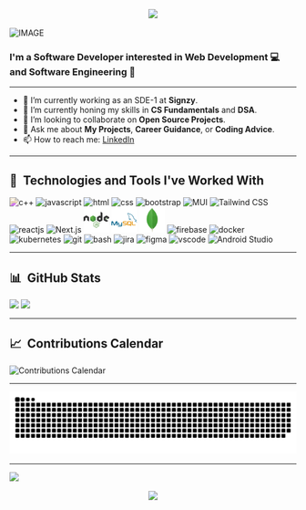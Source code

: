<p align="center">
  <img src="https://capsule-render.vercel.app/api?type=waving&color=gradient&height=100&section=header"/>
</p>

<picture>
  <source media="(prefers-color-scheme: dark)" srcset="https://readme-typing-svg.demolab.com/?font=Fira+Code&weight=600&size=30&duration=4500&pause=1000&color=FFFFFF&background=301B5D00&vCenter=true&width=435&lines=Hello+World+!+%F0%9F%91%8B">
  <source media="(prefers-color-scheme: light)" srcset="https://readme-typing-svg.demolab.com?font=Fira+Code&weight=600&size=30&duration=4500&pause=1000&color=000000&background=301B5D00&vCenter=true&width=435&lines=Hello+World+!+%F0%9F%91%8B">
  <img alt="IMAGE" src="http://LIGHT_IMAGE_URL.png">
</picture>

### I'm a Software Developer interested in **Web Development 💻** and **Software Engineering 🧰**

---

- 🔭 I’m currently working as an SDE-1 at **Signzy**.
- 🌱 I’m currently honing my skills in **CS Fundamentals** and **DSA**.
- 👯 I’m looking to collaborate on **Open Source Projects**.
- 💬 Ask me about **My Projects**, **Career Guidance**, or **Coding Advice**.
- 📫 How to reach me: [LinkedIn](https://www.linkedin.com/in/aujjwal300/)
  
---

<h2> 🚀 &nbsp;Technologies and Tools I've Worked With</h2>
<p align="left">
  <!-- Programming Languages -->
  <img src="https://raw.githubusercontent.com/isocpp/logos/master/cpp_logo.png" alt="c++" width="40" height="45" style="filter: hue-rotate(180deg)" title="C++"/>
  <img src="https://cdn.jsdelivr.net/gh/devicons/devicon/icons/javascript/javascript-original.svg" alt="javascript" width="45" height="45" title="JavaScript"/>

  <!-- Frontend Technologies -->
  <img src="https://cdn.jsdelivr.net/gh/devicons/devicon/icons/html5/html5-original.svg" alt="html" width="45" height="45" title="HTML5"/>
  <img src="https://cdn.jsdelivr.net/gh/devicons/devicon/icons/css3/css3-original.svg" alt="css" width="45" height="45" title="CSS3"/>
  <img src="https://cdn.jsdelivr.net/gh/devicons/devicon/icons/bootstrap/bootstrap-original.svg" alt="bootstrap" width="45" height="45" title="Bootstrap"/>
  <img src="https://cdn.jsdelivr.net/gh/devicons/devicon/icons/materialui/materialui-original.svg" alt="MUI" width="45" height="45" title="MUI"/>
  <img src="https://cdn.jsdelivr.net/gh/devicons/devicon/icons/tailwindcss/tailwindcss-original.svg" alt="Tailwind CSS" width="45" height="45" title="Tailwind CSS"/>
  <img src="https://cdn.jsdelivr.net/gh/devicons/devicon/icons/react/react-original.svg" alt="reactjs" width="45" height="45" title="React.js"/>
  <img src="https://cdn.jsdelivr.net/gh/devicons/devicon/icons/nextjs/nextjs-original.svg" alt="Next.js" width="45" height="45" title="Next.js"/>

  <!-- Backend and Databases -->
  <img src="https://raw.githubusercontent.com/devicons/devicon/master/icons/nodejs/nodejs-original-wordmark.svg" alt="nodejs" width="45" height="45" title="Node.js"/>
  <img src="https://raw.githubusercontent.com/devicons/devicon/master/icons/mysql/mysql-original-wordmark.svg" alt="mysql" width="45" height="45" title="MySQL"/>
  <img src="https://raw.githubusercontent.com/devicons/devicon/master/icons/mongodb/mongodb-original.svg" alt="mongodb" width="45" height="45" title="MongoDB"/>
  <img src="https://cdn.jsdelivr.net/gh/devicons/devicon/icons/firebase/firebase-plain-wordmark.svg" alt="firebase" width="45" height="45" title="Firebase"/>

  <!-- DevOps and Tools -->
  <img src="https://cdn.jsdelivr.net/gh/devicons/devicon/icons/docker/docker-original.svg" alt="docker" width="45" height="45" title="Docker"/>
  <img src="https://cdn.jsdelivr.net/gh/devicons/devicon/icons/kubernetes/kubernetes-plain.svg" alt="kubernetes" width="45" height="45" title="Kubernetes"/>
  <img src="https://cdn.jsdelivr.net/gh/devicons/devicon/icons/git/git-original.svg" alt="git" width="45" height="45" title="Git"/>
  <img src="https://cdn.jsdelivr.net/gh/devicons/devicon/icons/bash/bash-original.svg" alt="bash" width="45" height="45" title="Bash"/>
  <img src="https://cdn.jsdelivr.net/gh/devicons/devicon/icons/jira/jira-original.svg" alt="jira" width="45" height="45" title="Jira"/>

  <!-- Design and Development Tools -->
  <img src="https://cdn.jsdelivr.net/gh/devicons/devicon/icons/figma/figma-original.svg" alt="figma" width="45" height="45" title="Figma"/>   
  <img src="https://cdn.jsdelivr.net/gh/devicons/devicon/icons/vscode/vscode-original.svg" alt="vscode" width="45" height="45" title="VSCode"/>
  
  <!-- Mobile Development -->
  <img src="https://cdn.jsdelivr.net/gh/devicons/devicon/icons/androidstudio/androidstudio-original.svg" alt="Android Studio" width="45" height="45" title="Android Studio"/>
</p>


---

<h2> 📊 &nbsp;GitHub Stats</h2>
<p align="left">
  <img height="180em" src="https://github-readme-stats.vercel.app/api?username=aujjwal300&show_icons=true&theme=radical" />
  <img height="180em" src="https://github-readme-stats.vercel.app/api/top-langs/?username=aujjwal300&layout=compact&theme=radical" />
</p>

---

<h2> 📈 &nbsp;Contributions Calendar</h2>
<p align="left">
  <img src="https://github-readme-streak-stats.herokuapp.com/?user=aujjwal300&theme=dark" alt="Contributions Calendar"/>
</p>


---

<picture>
  <source
    media="(prefers-color-scheme: dark)"
    srcset="https://raw.githubusercontent.com/aujjwal300/aujjwal300/preview/github-contribution-grid-snake-dark.svg?palette=github-dark"
  />
  <source
    media="(prefers-color-scheme: light)"
    srcset="https://raw.githubusercontent.com/aujjwal300/aujjwal300/preview/github-contribution-grid-snake.svg"
  />
  <img
    alt="github contribution grid snake animation"
    src="https://raw.githubusercontent.com/aujjwal300/aujjwal300/preview/github-contribution-grid-snake.svg"
  />
</picture>

---

[![](https://visitcount.itsvg.in/api?id=aujjwal300&label=Profile%20Views&icon=0&pretty=true)](https://visitcount.itsvg.in)

<p align="center">
  <img src="https://capsule-render.vercel.app/api?type=waving&color=gradient&height=100&section=footer"/>
</p>


